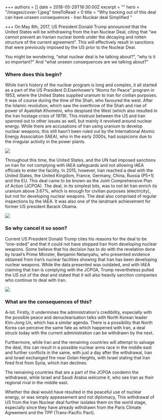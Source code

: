 +++
authors = []
date = 2018-05-29T18:30:00Z
excerpt = ""
hero = "/images/cover-1.jpeg"
timeToRead = 0
title = "Why backing out of this deal can have unseen consequences - Iran Nuclear deal Simplified "

+++
On May 8th, 2017, US President Donald Trump announced that the United States will be withdrawing from the Iran Nuclear Deal, citing that “we cannot prevent an Iranian nuclear bomb under the decaying and rotten structure of the current agreement”. This will effectively result in sanctions that were previously imposed by the US prior to the Nuclear Deal.

You might be wondering, “what nuclear deal is he talking about?”, “why is it so important?” And “what unseen consequences are we talking about?”

### Where does this begin?

While Iran’s history of the nuclear program is long and complex, it all started as a part of the US President D.Eisenhower’s “Atoms for Peace” program in 1953, where the United States supplied uranium to Iran for civilian purposes. It was of course during the time of the Shah, who favoured the west. After the Islamic revolution, which saw the overthrow of the Shah and rise of power of Ayatollah Khomeini, who despised the West (which also resulted in the Iran hostage crisis of 1979). This mistrust between the US and Iran spanned out to other issues as well, but mainly it revolved around nuclear energy. While there are accusations of Iran using uranium to develop nuclear weapons, this still hasn’t been ruled out by the International Atomic Energy Association (IAEA), who in the early 2000s, had suspicions due to the irregular activity in the power plants.

  
![](/images/meeting.jpg)

Throughout this time, the United States, and the UN had imposed sanctions on Iran for not complying with IAEA safeguards and not allowing IAEA officials to enter the facility. In 2015, however, Iran reached a deal with the United States, the United Kingdom, France, Germany, China, Russia (P5+1) and the EU. This deal came to be known as the Joint Comprehensive Plan of Action (JCPOA). The deal, in its simplest bits, was to not let Iran enrich its uranium above 3.67%, which is enough for civilian purposes (electricity), but not for developing nuclear weapons. The deal also comprised of regular inspections by the IAEA. It was also one of the landmark achievement for former US president Barack Obama.

![](/images/interpretations.jpg)

### So why cancel it so soon?

Current US President Donald Trump cites his reasons for the deal to be “one-sided” and that it could not have stopped Iran from developing nuclear weapons. Some believe that his decision has to do with the revelation done by Israel’s Prime Minister, Benjamin Netanyahu, who presented evidence obtained from Iran’s nuclear facilities showing that Iran has been developing nuclear weapons. While the data presented was outdated, and with IAEA claiming that Iran is complying with the JCPOA, Trump nevertheless pulled the US out of the deal and stated that it will also heavily sanction companies who continue to deal with Iran.

![](/images/iran-lied.jpg)

### What are the consequences of this?

A-lot. Firstly, it undermines the administration's credibility, especially with the possible peace and denuclearisation talks with North Korean leader Kim-Jong Un, which has a similar agenda. There is a possibility that North Korea can perceive the same fate as which happened with Iran, a deal struck today with the current administration can be withdrawn by the next.

Furthermore, while Iran and the remaining countries will attempt to salvage the deal, this can result in a possible nuclear arms race in the middle east and further conflicts in the same, with just a day after the withdrawal, Iran and Israel exchanged fire near Golan Heights, with Israel stating that Iran fired first from Syria, which Iran declines.

The remaining countries that are a part of the JCPOA condemn the withdrawal, while Israel and Saudi Arabia welcome it, who see Iran as their regional rival in the middle east.

Whether the deal would have resulted in the peaceful use of nuclear energy, or was simply appeasement and not diplomacy, This withdrawal of US from the Iran Nuclear deal further isolates them on the world stage, especially since they have already withdrawn from the Paris Climate Agreement and the TPP (Trans-Pacific Pact).